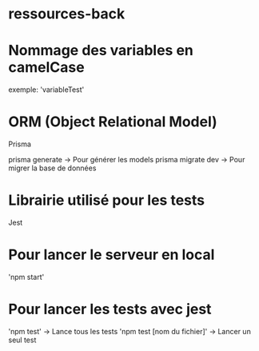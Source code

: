 # ressources-back

# Nommage des variables en camelCase
exemple: 'variableTest'

# ORM (Object Relational Model)
Prisma

prisma generate -> Pour générer les models
prisma migrate dev -> Pour migrer la base de données

# Librairie utilisé pour les tests 
Jest 

# Pour lancer le serveur en local
'npm start'

# Pour lancer les tests avec jest 
'npm test' -> Lance tous les tests 
'npm test [nom du fichier]' -> Lancer un seul test 